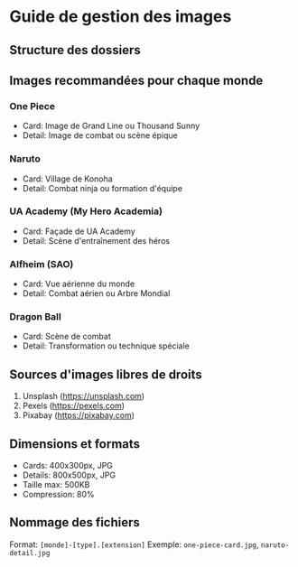 # Guide de gestion des images

## Structure des dossiers 

## Images recommandées pour chaque monde

### One Piece
- Card: Image de Grand Line ou Thousand Sunny
- Detail: Image de combat ou scène épique

### Naruto
- Card: Village de Konoha
- Detail: Combat ninja ou formation d'équipe

### UA Academy (My Hero Academia)
- Card: Façade de UA Academy
- Detail: Scène d'entraînement des héros

### Alfheim (SAO)
- Card: Vue aérienne du monde
- Detail: Combat aérien ou Arbre Mondial

### Dragon Ball
- Card: Scène de combat
- Detail: Transformation ou technique spéciale

## Sources d'images libres de droits
1. Unsplash (https://unsplash.com)
2. Pexels (https://pexels.com)
3. Pixabay (https://pixabay.com)

## Dimensions et formats
- Cards: 400x300px, JPG
- Details: 800x500px, JPG
- Taille max: 500KB
- Compression: 80%

## Nommage des fichiers
Format: `[monde]-[type].[extension]`
Exemple: `one-piece-card.jpg`, `naruto-detail.jpg` 